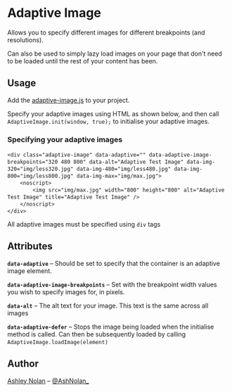 Adaptive Image
==============

Allows you to specify different images for different breakpoints (and resolutions).

Can also be used to simply lazy load images on your page that don't need to be loaded until the rest of your content has been.

## Usage

Add the [adaptive-image.js](https://github.com/tmwagency/adaptive-image/blob/master/js/adaptive-image.js) to your project.

Specify your adaptive images using HTML as shown below, and then call `AdaptiveImage.init(window, true);` to initialise your adaptive images.


### Specifying your adaptive images

	<div class="adaptive-image" data-adaptive="" data-adaptive-image-breakpoints="320 480 800" data-alt="Adaptive Test Image" data-img-320="img/less320.jpg" data-img-480="img/less480.jpg" data-img-800="img/less800.jpg" data-img-max="img/max.jpg">
		<noscript>
			<img src="img/max.jpg" width="800" height="800" alt="Adaptive Test Image" title="Adaptive Test Image" />
		</noscript>
	</div>

All adaptive images must be specified using `div` tags

## Attributes

**`data-adaptive`** – Should be set to specify that the container is an adaptive image element.

**`data-adaptive-image-breakpoints`** – Set with the breakpoint width values you wish to specify images for, in pixels.

**`data-alt`** – The alt text for your image. This text is the same across all images

**`data-adaptive-defer`** – Stops the image being loaded when the initialise method is called.  Can then be subsequently loaded by calling `AdaptiveImage.loadImage(element)`



## Author
[Ashley Nolan](https://github.com/ashleynolan) – [@AshNolan_](http://www.twitter.com/AshNolan_)

